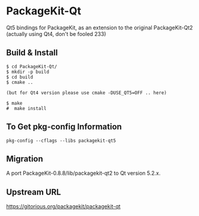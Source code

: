 # PackageKit-Qt

Qt5 bindings for PackageKit, as an extension to the original PackageKit-Qt2 
(actually using Qt4, don't be fooled 233)


## Build & Install

```
$ cd PackageKit-Qt/
$ mkdir -p build
$ cd build
$ cmake ..

(but for Qt4 version please use cmake -DUSE_QT5=OFF .. here)

$ make
#  make install
```


## To Get pkg-config Information

```
pkg-config --cflags --libs packagekit-qt5 
```


## Migration

A port PackageKit-0.8.8/lib/packagekit-qt2 to Qt version 5.2.x.


## Upstream URL

https://gitorious.org/packagekit/packagekit-qt
